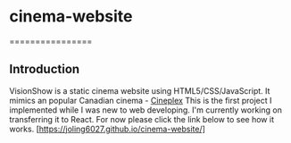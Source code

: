 # cinema-website
================
## Introduction

VisionShow is a static cinema website using HTML5/CSS/JavaScript.
It mimics an popular Canadian cinema - [Cineplex](https://www.cineplex.com/) 
This is the first project I implemented while I was new to web developing.
I'm currently working on transferring it to React. For now please click the link below to see how it works.
[https://joling6027.github.io/cinema-website/]

